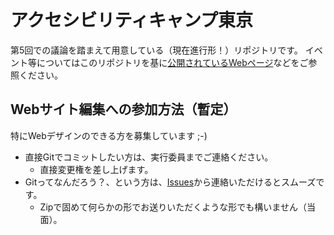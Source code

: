 # アクセシビリティキャンプ東京

第5回での議論を踏まえて用意している（現在進行形！）リポジトリです。
イベント等についてはこのリポジトリを基に[公開されているWebページ](http://a11ytokyo.github.io)などをご参照ください。

## Webサイト編集への参加方法（暫定）

特にWebデザインのできる方を募集しています ;-)

* 直接Gitでコミットしたい方は、実行委員までご連絡ください。
    * 直接変更権を差し上げます。
* Gitってなんだろう？、という方は、[Issues](https://github.com/a11ytokyo/a11ytokyo.github.io/issues)から連絡いただけるとスムーズです。
    * Zipで固めて何らかの形でお送りいただくような形でも構いません（当面）。

